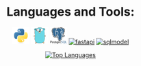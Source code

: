 <h1 align="center">Languages and Tools:</h1>
<p align="center">
    <a href="https://www.python.org" target="_blank" rel="noreferrer"> <img src="https://raw.githubusercontent.com/devicons/devicon/master/icons/python/python-original.svg" alt="python" width="40" height="40"/></a>
    <a href="https://golang.org" target="_blank" rel="noreferrer"> <img src="https://raw.githubusercontent.com/devicons/devicon/master/icons/go/go-original.svg" alt="go" width="40" height="40"/></a>
    <a href="https://www.postgresql.org" target="_blank" rel="noreferrer"> <img src="https://raw.githubusercontent.com/devicons/devicon/master/icons/postgresql/postgresql-original-wordmark.svg" alt="postgresql" width="40" height="40"/></a>
    <a href="https://fastapi.tiangolo.com" target="_blank" rel="noreferrer"> <img src="https://fastapi.tiangolo.com/img/logo-margin/logo-teal.png" alt="fastapi" width="80" height="40"/></a>
    <a href="https://sqlmodel.tiangolo.com" target="_blank" rel="noreferrer"> <img src="https://sqlmodel.tiangolo.com/img/logo-margin/logo-margin-white-vector.svg" alt="sqlmodel" width="80" height="40"/></a>
</p>

<div align="center">
    <a href="https://github.com/adcondev" align="center">
        <img src="https://github-readme-stats.vercel.app/api/top-langs/?username=adcondev&langs_count=10&title_color=a277ff&text_color=61ffca&icon_color=ffca85&bg_color=15141b&hide_border=false&locale=en&layout=compact" alt="Top Languages" />
    </a>
</div>
